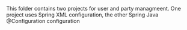 This folder contains two projects for user and party managmeent.
One project uses Spring XML configuration, the other Spring Java @Configuration configuration